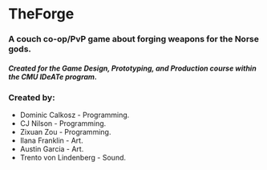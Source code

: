 # TheForge

### A couch co-op/PvP game about forging weapons for the Norse gods.

##### Created for the Game Design, Prototyping, and Production course within the CMU IDeATe program.

### Created by:
* Dominic Calkosz - Programming.
* CJ Nilson - Programming.
* Zixuan Zou - Programming.
* Ilana Franklin - Art.
* Austin Garcia - Art.
* Trento von Lindenberg - Sound.
